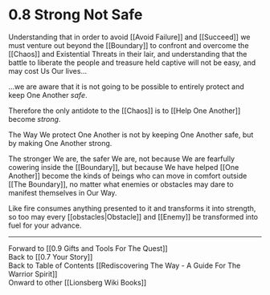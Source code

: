 # 0.8 Strong Not Safe

Understanding that in order to avoid [[Avoid Failure]] and [[Succeed]] we must venture out beyond the [[Boundary]] to confront and overcome the [[Chaos]] and Existential Threats in their lair, and understanding that the battle to liberate the people and treasure held captive will not be easy, and may cost Us Our lives... 

...we are aware that it is not going to be possible to entirely protect and keep One Another *safe*. 

Therefore the only antidote to the [[Chaos]] is to [[Help One Another]] become _strong_. 

The Way We protect One Another is not by keeping One Another safe, but by making One Another strong. 

The stronger We are, the safer We are, not because We are fearfully cowering inside the [[Boundary]], but because We have helped [[One Another]] become the kinds of beings who can move in comfort outside [[The Boundary]], no matter what enemies or obstacles may dare to manifest themselves  in Our Way. 

Like fire consumes anything presented to it and transforms it into strength, so too may every [[obstacles|Obstacle]] and [[Enemy]] be transformed into fuel for your advance. 

____
Forward to [[0.9 Gifts and Tools For The Quest]]  
Back to [[0.7 Your Story]]  
Back to Table of Contents [[Rediscovering The Way - A Guide For The Warrior Spirit]]  
Onward to other [[Lionsberg Wiki Books]]  


